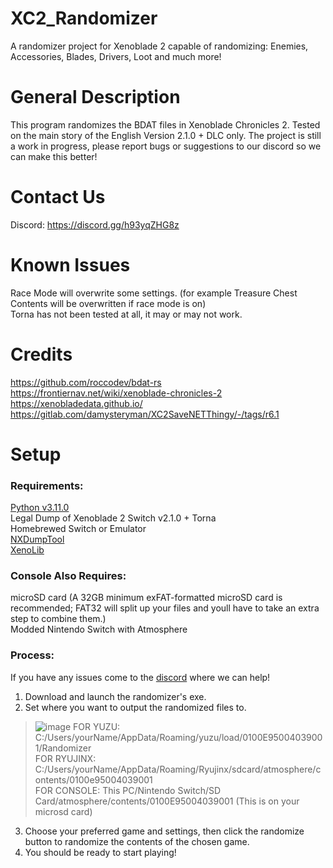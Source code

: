 # XC2_Randomizer
A randomizer project for Xenoblade 2 capable of randomizing: Enemies, Accessories, Blades, Drivers, Loot and much more!


# General Description
This program randomizes the BDAT files in Xenoblade Chronicles 2. Tested on the main story of the English Version 2.1.0 + DLC only. The project is still a work in progress, please report bugs or suggestions to our discord so we can make this better!

# Contact Us
Discord: https://discord.gg/h93yqZHG8z

# Known Issues
Race Mode will overwrite some settings. (for example Treasure Chest Contents will be overwritten if race mode is on)\
Torna has not been tested at all, it may or may not work.


# Credits
https://github.com/roccodev/bdat-rs \
https://frontiernav.net/wiki/xenoblade-chronicles-2 \
https://xenobladedata.github.io/ \
https://gitlab.com/damysteryman/XC2SaveNETThingy/-/tags/r6.1 

# Setup

### Requirements:
[Python v3.11.0](https://www.python.org/downloads/release/python-3110/)\
Legal Dump of Xenoblade 2 Switch v2.1.0 + Torna\
Homebrewed Switch or Emulator\
[NXDumpTool](https://github.com/DarkMatterCore/nxdumptool)\
[XenoLib](https://github.com/PredatorCZ/XenoLib/)

### Console Also Requires:
microSD card (A 32GB minimum exFAT-formatted microSD card is recommended; FAT32 will split up your files and youll have to take an extra step to combine them.)\
Modded Nintendo Switch with Atmosphere


### Process:
If you have any issues come to the [discord](https://discord.gg/h93yqZHG8z) where we can help!


1. Download and launch the randomizer's exe.
2. Set where you want to output the randomized files to.
>![image](https://github.com/user-attachments/assets/bc26971c-f2a8-4410-aa1b-4b264c86fcc1)
FOR YUZU: C:/Users/yourName/AppData/Roaming/yuzu/load/0100E95004039001/Randomizer\
FOR RYUJINX: C:/Users/yourName/AppData/Roaming/Ryujinx/sdcard/atmosphere/contents/0100e95004039001\
FOR CONSOLE: This PC/Nintendo Switch/SD Card/atmosphere/contents/0100E95004039001 (This is on your microsd card)

3. Choose your preferred game and settings, then click the randomize button to randomize the contents of the chosen game.
4. You should be ready to start playing!

